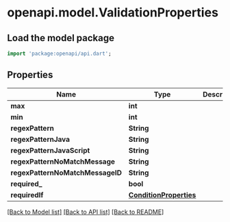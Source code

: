 # openapi.model.ValidationProperties

## Load the model package
```dart
import 'package:openapi/api.dart';
```

## Properties
Name | Type | Description | Notes
------------ | ------------- | ------------- | -------------
**max** | **int** |  | [optional] 
**min** | **int** |  | [optional] 
**regexPattern** | **String** |  | [optional] 
**regexPatternJava** | **String** |  | [optional] 
**regexPatternJavaScript** | **String** |  | [optional] 
**regexPatternNoMatchMessage** | **String** |  | [optional] 
**regexPatternNoMatchMessageID** | **String** |  | [optional] 
**required_** | **bool** |  | [optional] 
**requiredIf** | [**ConditionProperties**](ConditionProperties.md) |  | [optional] 

[[Back to Model list]](../README.md#documentation-for-models) [[Back to API list]](../README.md#documentation-for-api-endpoints) [[Back to README]](../README.md)



